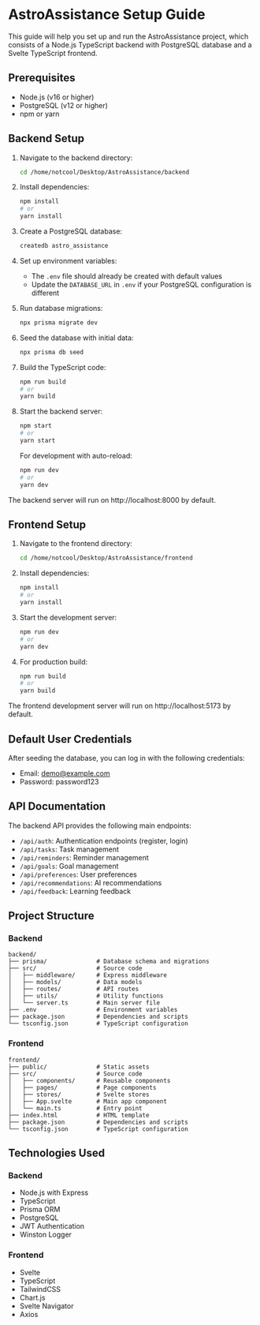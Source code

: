 # AstroAssistance Setup Guide

This guide will help you set up and run the AstroAssistance project, which consists of a Node.js TypeScript backend with PostgreSQL database and a Svelte TypeScript frontend.

## Prerequisites

- Node.js (v16 or higher)
- PostgreSQL (v12 or higher)
- npm or yarn

## Backend Setup

1. Navigate to the backend directory:
   ```bash
   cd /home/notcool/Desktop/AstroAssistance/backend
   ```

2. Install dependencies:
   ```bash
   npm install
   # or
   yarn install
   ```

3. Create a PostgreSQL database:
   ```bash
   createdb astro_assistance
   ```

4. Set up environment variables:
   - The `.env` file should already be created with default values
   - Update the `DATABASE_URL` in `.env` if your PostgreSQL configuration is different

5. Run database migrations:
   ```bash
   npx prisma migrate dev
   ```

6. Seed the database with initial data:
   ```bash
   npx prisma db seed
   ```

7. Build the TypeScript code:
   ```bash
   npm run build
   # or
   yarn build
   ```

8. Start the backend server:
   ```bash
   npm start
   # or
   yarn start
   ```

   For development with auto-reload:
   ```bash
   npm run dev
   # or
   yarn dev
   ```

The backend server will run on http://localhost:8000 by default.

## Frontend Setup

1. Navigate to the frontend directory:
   ```bash
   cd /home/notcool/Desktop/AstroAssistance/frontend
   ```

2. Install dependencies:
   ```bash
   npm install
   # or
   yarn install
   ```

3. Start the development server:
   ```bash
   npm run dev
   # or
   yarn dev
   ```

4. For production build:
   ```bash
   npm run build
   # or
   yarn build
   ```

The frontend development server will run on http://localhost:5173 by default.

## Default User Credentials

After seeding the database, you can log in with the following credentials:

- Email: demo@example.com
- Password: password123

## API Documentation

The backend API provides the following main endpoints:

- `/api/auth`: Authentication endpoints (register, login)
- `/api/tasks`: Task management
- `/api/reminders`: Reminder management
- `/api/goals`: Goal management
- `/api/preferences`: User preferences
- `/api/recommendations`: AI recommendations
- `/api/feedback`: Learning feedback

## Project Structure

### Backend

```
backend/
├── prisma/              # Database schema and migrations
├── src/                 # Source code
│   ├── middleware/      # Express middleware
│   ├── models/          # Data models
│   ├── routes/          # API routes
│   ├── utils/           # Utility functions
│   └── server.ts        # Main server file
├── .env                 # Environment variables
├── package.json         # Dependencies and scripts
└── tsconfig.json        # TypeScript configuration
```

### Frontend

```
frontend/
├── public/              # Static assets
├── src/                 # Source code
│   ├── components/      # Reusable components
│   ├── pages/           # Page components
│   ├── stores/          # Svelte stores
│   ├── App.svelte       # Main app component
│   └── main.ts          # Entry point
├── index.html           # HTML template
├── package.json         # Dependencies and scripts
└── tsconfig.json        # TypeScript configuration
```

## Technologies Used

### Backend
- Node.js with Express
- TypeScript
- Prisma ORM
- PostgreSQL
- JWT Authentication
- Winston Logger

### Frontend
- Svelte
- TypeScript
- TailwindCSS
- Chart.js
- Svelte Navigator
- Axios